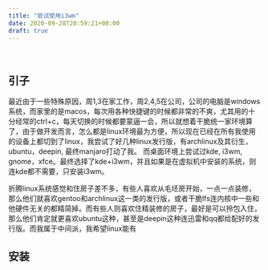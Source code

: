 ```yaml
---
title: "尝试使用i3wm"
date: 2020-09-28T20:59:21+08:00
draft: true	
---
```


​       	

## 引子	

​       最近由于一些特殊原因，周1,3在家工作，周2,4,5在公司，公司的电脑是windows系统，而家里的是macos，每次用各种快捷键的时候都非常的不爽，尤其用的十分经常的ctrl+c，每天切换的时候都要蒙逼一会，所以就想着干脆统一家环境算了，由于做开发而言，怎么都是linux环境最为方便，所以现在已经在所有我使用的设备上都切到了linux，我尝试了好几种linux发行版，有archlinux及其衍生，ubuntu，deepin, 最终manjaro打动了我。 而桌面环境上尝试过kde, i3wm, gnome，xfce。最终选择了kde+i3wm，并且如果是在虚拟机中安装的系统，则连kde都不需要，只安装i3wm。

​		折腾linux系统感觉和住房子差不多，有些人喜欢从毛坯房开始，一点一点装修，那么他们就喜欢gentoo和archlinux这一类的发行版，或者干脆lfs连内核中一些和他硬件无关的都精简掉。而有些人则喜欢住精装修的房子，最好是可以拎包入住，那么他们肯定就更喜欢ubuntu这种，甚至是deepin这种连迅雷和qq都给配好的发行版。而我属于中间派，我希望linux能有

## 安装

